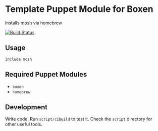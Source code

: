 # Template Puppet Module for Boxen

Installs [mosh](http://mosh.mit.edu/) via homebrew

[![Build Status](https://travis-ci.org/davidbanham/puppet-mosh.png?branch=master)](https://travis-ci.org/davidbanham/puppet-mosh)

## Usage

```puppet
include mosh
```

## Required Puppet Modules

* `boxen`
* `homebrew`

## Development

Write code. Run `script/cibuild` to test it. Check the `script`
directory for other useful tools.

